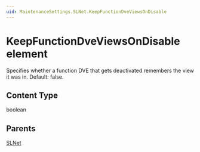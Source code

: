 ```yaml
---
uid: MaintenanceSettings.SLNet.KeepFunctionDveViewsOnDisable
---
```


# KeepFunctionDveViewsOnDisable element

Specifies whether a function DVE that gets deactivated remembers the view it was in. Default: false.

## Content Type

boolean

## Parents

[SLNet](xref:MaintenanceSettings.SLNet)
